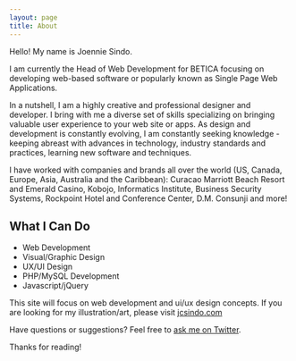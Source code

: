 ```yaml
---
layout: page
title: About
---
```


Hello! My name is Joennie Sindo. 

I am currently the Head of Web Development for BETICA focusing on developing web-based software or popularly known as Single Page Web Applications.

In a nutshell, I am a highly creative and professional designer and developer. I bring with me a diverse set of skills specializing on bringing valuable user experience to your web site or apps. As design and development is constantly evolving, I am constantly seeking knowledge - keeping abreast with advances in technology, industry standards and practices, learning new software and techniques.

I have worked with companies and brands all over the world (US, Canada, Europe, Asia, Australia and the Caribbean): Curacao Marriott Beach Resort and Emerald Casino, Kobojo, Informatics Institute, Business Security Systems, Rockpoint Hotel and Conference Center, D.M. Consunji and more!

## What I Can Do
* Web Development
* Visual/Graphic Design
* UX/UI Design
* PHP/MySQL Development
* Javascript/jQuery

<p class="message">This site will focus on web development and ui/ux design concepts. If you are looking for my illustration/art, please visit <a href="http://jcsindo.com">jcsindo.com</a></p>

Have questions or suggestions? Feel free to [ask me on Twitter](https://twitter.com/digitaljoni).

Thanks for reading!
